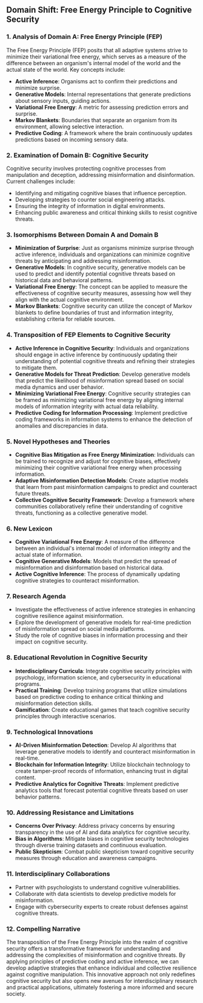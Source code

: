 ## Domain Shift: Free Energy Principle to Cognitive Security

### 1. Analysis of Domain A: Free Energy Principle (FEP)
The Free Energy Principle (FEP) posits that all adaptive systems strive to minimize their variational free energy, which serves as a measure of the difference between an organism's internal model of the world and the actual state of the world. Key concepts include:
- **Active Inference**: Organisms act to confirm their predictions and minimize surprise.
- **Generative Models**: Internal representations that generate predictions about sensory inputs, guiding actions.
- **Variational Free Energy**: A metric for assessing prediction errors and surprise.
- **Markov Blankets**: Boundaries that separate an organism from its environment, allowing selective interaction.
- **Predictive Coding**: A framework where the brain continuously updates predictions based on incoming sensory data.

### 2. Examination of Domain B: Cognitive Security
Cognitive security involves protecting cognitive processes from manipulation and deception, addressing misinformation and disinformation. Current challenges include:
- Identifying and mitigating cognitive biases that influence perception.
- Developing strategies to counter social engineering attacks.
- Ensuring the integrity of information in digital environments.
- Enhancing public awareness and critical thinking skills to resist cognitive threats.

### 3. Isomorphisms Between Domain A and Domain B
- **Minimization of Surprise**: Just as organisms minimize surprise through active inference, individuals and organizations can minimize cognitive threats by anticipating and addressing misinformation.
- **Generative Models**: In cognitive security, generative models can be used to predict and identify potential cognitive threats based on historical data and behavioral patterns.
- **Variational Free Energy**: The concept can be applied to measure the effectiveness of cognitive security measures, assessing how well they align with the actual cognitive environment.
- **Markov Blankets**: Cognitive security can utilize the concept of Markov blankets to define boundaries of trust and information integrity, establishing criteria for reliable sources.

### 4. Transposition of FEP Elements to Cognitive Security
- **Active Inference in Cognitive Security**: Individuals and organizations should engage in active inference by continuously updating their understanding of potential cognitive threats and refining their strategies to mitigate them.
- **Generative Models for Threat Prediction**: Develop generative models that predict the likelihood of misinformation spread based on social media dynamics and user behavior.
- **Minimizing Variational Free Energy**: Cognitive security strategies can be framed as minimizing variational free energy by aligning internal models of information integrity with actual data reliability.
- **Predictive Coding for Information Processing**: Implement predictive coding frameworks in information systems to enhance the detection of anomalies and discrepancies in data.

### 5. Novel Hypotheses and Theories
- **Cognitive Bias Mitigation as Free Energy Minimization**: Individuals can be trained to recognize and adjust for cognitive biases, effectively minimizing their cognitive variational free energy when processing information.
- **Adaptive Misinformation Detection Models**: Create adaptive models that learn from past misinformation campaigns to predict and counteract future threats.
- **Collective Cognitive Security Framework**: Develop a framework where communities collaboratively refine their understanding of cognitive threats, functioning as a collective generative model.

### 6. New Lexicon
- **Cognitive Variational Free Energy**: A measure of the difference between an individual's internal model of information integrity and the actual state of information.
- **Cognitive Generative Models**: Models that predict the spread of misinformation and disinformation based on historical data.
- **Active Cognitive Inference**: The process of dynamically updating cognitive strategies to counteract misinformation.

### 7. Research Agenda
- Investigate the effectiveness of active inference strategies in enhancing cognitive resilience against misinformation.
- Explore the development of generative models for real-time prediction of misinformation spread on social media platforms.
- Study the role of cognitive biases in information processing and their impact on cognitive security.

### 8. Educational Revolution in Cognitive Security
- **Interdisciplinary Curricula**: Integrate cognitive security principles with psychology, information science, and cybersecurity in educational programs.
- **Practical Training**: Develop training programs that utilize simulations based on predictive coding to enhance critical thinking and misinformation detection skills.
- **Gamification**: Create educational games that teach cognitive security principles through interactive scenarios.

### 9. Technological Innovations
- **AI-Driven Misinformation Detection**: Develop AI algorithms that leverage generative models to identify and counteract misinformation in real-time.
- **Blockchain for Information Integrity**: Utilize blockchain technology to create tamper-proof records of information, enhancing trust in digital content.
- **Predictive Analytics for Cognitive Threats**: Implement predictive analytics tools that forecast potential cognitive threats based on user behavior patterns.

### 10. Addressing Resistance and Limitations
- **Concerns Over Privacy**: Address privacy concerns by ensuring transparency in the use of AI and data analytics for cognitive security.
- **Bias in Algorithms**: Mitigate biases in cognitive security technologies through diverse training datasets and continuous evaluation.
- **Public Skepticism**: Combat public skepticism toward cognitive security measures through education and awareness campaigns.

### 11. Interdisciplinary Collaborations
- Partner with psychologists to understand cognitive vulnerabilities.
- Collaborate with data scientists to develop predictive models for misinformation.
- Engage with cybersecurity experts to create robust defenses against cognitive threats.

### 12. Compelling Narrative
The transposition of the Free Energy Principle into the realm of cognitive security offers a transformative framework for understanding and addressing the complexities of misinformation and cognitive threats. By applying principles of predictive coding and active inference, we can develop adaptive strategies that enhance individual and collective resilience against cognitive manipulation. This innovative approach not only redefines cognitive security but also opens new avenues for interdisciplinary research and practical applications, ultimately fostering a more informed and secure society.